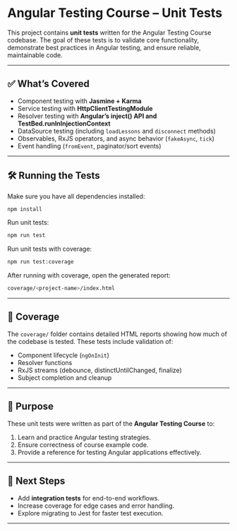 
# Angular Testing Course – Unit Tests

This project contains **unit tests** written for the Angular Testing Course codebase.
The goal of these tests is to validate core functionality, demonstrate best practices in Angular testing, and ensure reliable, maintainable code.

---

## ✅ What’s Covered

* Component testing with **Jasmine + Karma**
* Service testing with **HttpClientTestingModule**
* Resolver testing with **Angular’s inject() API and TestBed.runInInjectionContext**
* DataSource testing (including `loadLessons` and `disconnect` methods)
* Observables, RxJS operators, and async behavior (`fakeAsync`, `tick`)
* Event handling (`fromEvent`, paginator/sort events)

---

## 🛠️ Running the Tests

Make sure you have all dependencies installed:

```bash
npm install
```

Run unit tests:

```bash
npm run test
```

Run unit tests with coverage:

```bash
npm run test:coverage
```

After running with coverage, open the generated report:

```bash
coverage/<project-name>/index.html
```

---

## 📂 Coverage

The `coverage/` folder contains detailed HTML reports showing how much of the codebase is tested.
These tests include validation of:

* Component lifecycle (`ngOnInit`)
* Resolver functions
* RxJS streams (debounce, distinctUntilChanged, finalize)
* Subject completion and cleanup

---

## 🎯 Purpose

These unit tests were written as part of the **Angular Testing Course** to:

1. Learn and practice Angular testing strategies.
2. Ensure correctness of course example code.
3. Provide a reference for testing Angular applications effectively.

---

## 🚀 Next Steps

* Add **integration tests** for end-to-end workflows.
* Increase coverage for edge cases and error handling.
* Explore migrating to Jest for faster test execution.

---



